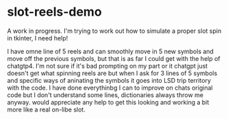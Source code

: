 # slot-reels-demo
A work in progress. I'm trying to work out how to simulate a proper slot spin in tkinter, I need help!

I have omne line of 5 reels and can smoothly move in 5 new symbols and move off the previous symbols, but that is as far I could get with the help of chatgtp4. I'm not sure if it's bad prompting on my part or it chatgpt just doesn't get what spinning reels are but when I ask for 3 lines of 5 symbols and specific ways of aninating the symbols it goes into LSD trip territory with the code. I have done everythinbg I can to improve on chats original code but I don't understand some lines, dictionaries always throw me anyway.
would appreciate any help to get this looking and working a bit more like a real on-libe slot.
